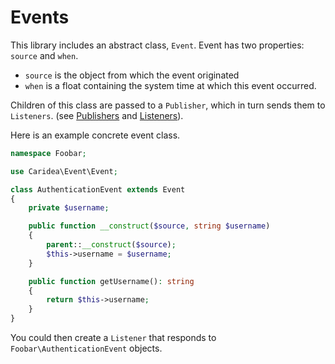 # Events

This library includes an abstract class, `Event`. Event has two properties: `source` and `when`.

* `source` is the object from which the event originated
* `when` is a float containing the system time at which this event occurred.

Children of this class are passed to a `Publisher`, which in turn sends them to `Listeners`. (see [Publishers](03-publishers.md) and [Listeners](02-listeners.md)).

Here is an example concrete event class.

```php
namespace Foobar;

use Caridea\Event\Event;

class AuthenticationEvent extends Event
{
    private $username;

    public function __construct($source, string $username)
    {
        parent::__construct($source);
        $this->username = $username;
    }

    public function getUsername(): string
    {
        return $this->username;
    }
}
```

You could then create a `Listener` that responds to `Foobar\AuthenticationEvent` objects.
